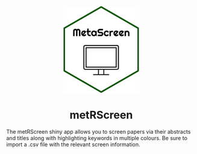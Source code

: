 <p align="center">
  <img src="www/meta.png" width = "200"/>
</p>

<div align="center">
 <h1>metRScreen</h1>
</div>

The metRScreen shiny app allows you to screen papers via their abstracts and titles along with highlighting keywords in multiple colours. Be sure to import a .csv file with the relevant screen information. 
